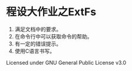 # 程设大作业之ExtFs

1. 满足文档中的要求。
2. 在命令行中可以获取命令的帮助。
3. 有一定的错误提示。
4. 使用C语言书写。

Licensed under GNU General Public License v3.0
